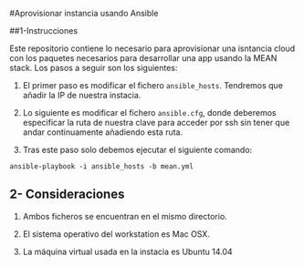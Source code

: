 #Aprovisionar instancia usando Ansible

##1-Instrucciones

Este repositorio contiene lo necesario para aprovisionar una isntancia cloud con los paquetes necesarios para desarrollar una app usando la MEAN stack. Los pasos a seguir son los siguientes:

1.    El primer paso es modificar el fichero ``ansible_hosts``. Tendremos que añadir la IP de nuestra instacia. 

2. Lo siguiente es modificar el fichero ``ansible.cfg``, donde deberemos especificar la ruta de nuestra clave para acceder por ssh sin tener que andar continuamente añadiendo esta ruta.

3. Tras este paso solo debemos ejecutar el siguiente comando:

``` 
ansible-playbook -i ansible_hosts -b mean.yml 

```

## 2- Consideraciones

1. Ambos ficheros se encuentran en el mismo directorio.
 
2. El sistema operativo del workstation es Mac OSX. 

3. La máquina virtual usada en la instacia es Ubuntu 14.04
